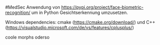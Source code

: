 #MedSec 
Anwendung von https://pypi.org/project/face-biometric-recognition/
um in Python Gesichtserkennung umzusetzen. 

Windows dependencies: cmake (https://cmake.org/download/) und  C++ (https://visualstudio.microsoft.com/de/vs/features/cplusplus/)


coole morphs oderso
